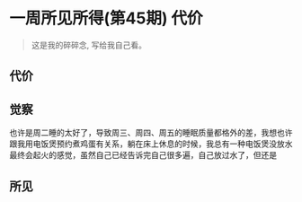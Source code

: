 # 一周所见所得(第45期) 代价

> 这是我的碎碎念, 写给我自己看。

##  代价







## 觉察

也许是周二睡的太好了，导致周三、周四、周五的睡眠质量都格外的差，我想也许跟我用电饭煲预约煮鸡蛋有关系，躺在床上休息的时候，我总有一种电饭煲没放水最终会起火的感觉，虽然自己已经告诉完自己很多遍，自己放过水了，但还是





## 所见





